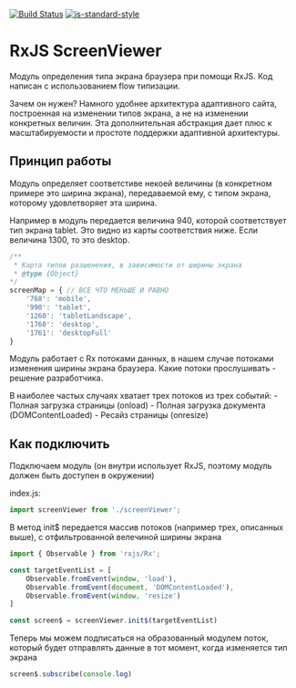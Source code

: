 [![Build Status](https://travis-ci.org/RGRU/ScreenViewer.svg?branch=master)](https://travis-ci.org/RGRU/ScreenViewer)
[![js-standard-style](https://img.shields.io/badge/code%20style-standard-brightgreen.svg)](http://standardjs.com)

# RxJS ScreenViewer
Модуль определения типа экрана браузера при помощи RxJS. Код написан с использованием flow типизации.

Зачем он нужен? Намного удобнее архитектура адаптивного сайта, построенная на изменении типов экрана, а не на изменении конкретных величин. Эта дополнительная абстракция дает плюс к масштабируемости и простоте поддержки адаптивной архитектуры.

## Принцип работы
Модуль определяет соответстиве некоей величины (в конкретном примере это ширина экрана), передаваемой ему, с типом экрана, которому удовлетворяет эта ширина.

Например в модуль передается величина 940, которой соответствует тип экрана tablet. Это видно из карты соответствия ниже. Если величина 1300, то это desktop.

```js
/**
 * Карта типов разшенения, в зависимости от ширины экрана
 * @type {Object}
*/
screenMap = { // ВСЕ ЧТО МЕНЬШЕ И РАВНО
    '768': 'mobile',
    '990': 'tablet',
    '1260': 'tabletLandscape',
    '1760': 'desktop',
    '1761': 'desktopFull'
}
```

Модуль работает с Rx потоками данных, в нашем случае потоками изменения ширины экрана браузера. Какие потоки прослушивать - решение разработчика.

В наиболее частых случаях хватает трех потоков из трех событий:
    - Полная загрузка страницы (onload)
    - Полная загрузка документа (DOMContentLoaded)
    - Ресайз страницы (onresize)

## Как подключить
Подключаем модуль (он внутри использует RxJS, поэтому модуль должен быть доступен в окружении)

index.js:

```js
import screenViewer from './screenViewer';
```

В метод init$ передается массив потоков (например трех, описанных выше), с отфильтрованной велечиной ширины экрана

```js
import { Observable } from 'rxjs/Rx';

const targetEventList = [
    Observable.fromEvent(window, 'load'),
    Observable.fromEvent(document, 'DOMContentLoaded'),
    Observable.fromEvent(window, 'resize')
]

const screen$ = screenViewer.init$(targetEventList)
```

Теперь мы можем подписаться на образованный модулем поток, который будет отправлять данные в тот момент, когда изменяется тип экрана

```js
screen$.subscribe(console.log)
```